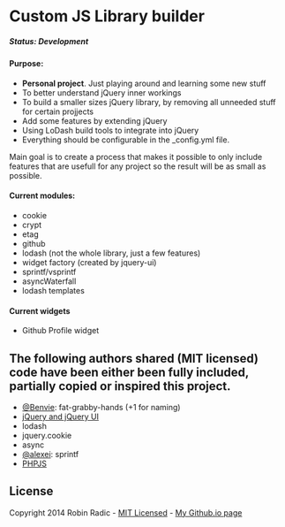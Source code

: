 Custom JS Library builder
===================

##### Status: Development


#### Purpose:

- **Personal project**. Just playing around and learning some new stuff
- To better understand jQuery inner workings
- To build a smaller sizes jQuery library, by removing all unneeded stuff for certain projjects
- Add some features by extending jQuery
- Using LoDash build tools to integrate into jQuery
- Everything should be configurable in the _config.yml file.

Main goal is to create a process that makes it possible to only include features that are usefull for any project so the result will be as small as possible.

#### Current modules:
- cookie
- crypt
- etag
- github
- lodash (not the whole library, just a few features)
- widget factory (created by jquery-ui)
- sprintf/vsprintf
- asyncWaterfall
- lodash templates

#### Current widgets
- Github Profile widget



## The following authors shared (MIT licensed) code have been either been fully included, partially copied or inspired this project.
- [@Benvie](https://github.com/Benvie/fat-grabby-hands): fat-grabby-hands (+1 for naming)
- [jQuery and jQuery UI](https://github.com/jquery)
- lodash
- jquery.cookie
- async
- [@alexei](https://github.com/alexei/sprintf.js): sprintf
- [PHPJS](http://phpjs.com)


License
--------------
Copyright 2014 Robin Radic - [MIT Licensed](http://radic.mit-license.org/) - [My Github.io page](https://robinradic.github.io/)
